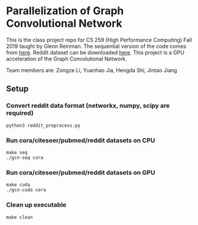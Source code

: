 # Parallelization of Graph Convolutional Network

This is the class project repo for CS 259 (High Performance Computing) Fall 2019 taught by Glenn Reinman.
The sequential version of the code comes from [here](https://github.com/cai-lw/parallel-gcn "parallel-gcn"). Reddit dataset can be downloaded [here](http://snap.stanford.edu/graphsage/reddit.zip "reddit dataset").
This project is a GPU acceleration of the Graph Convolutional Network.

Team members are: Zongze Li, Yuanhao Jia, Hengda Shi, Jintao Jiang

## Setup

### Convert reddit data format (networkx, numpy, scipy are required)

    python3 reddit_preprocess.py

### Run cora/citeseer/pubmed/reddit datasets on CPU

    make seq
    ./gcn-seq cora

### Run cora/citeseer/pubmed/reddit datasets on GPU

    make cuda
    ./gcn-cuda cora

### Clean up executable

    make clean
